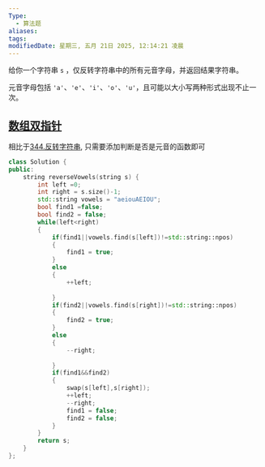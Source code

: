 ```yaml
---
Type:
  - 算法题
aliases: 
tags: 
modifiedDate: 星期三, 五月 21日 2025, 12:14:21 凌晨
---
```

给你一个字符串 `s` ，仅反转字符串中的所有元音字母，并返回结果字符串。

元音字母包括 `'a'`、`'e'`、`'i'`、`'o'`、`'u'`，且可能以大小写两种形式出现不止一次。

## [数组双指针](数组双指针.md)

相比于[344.反转字符串](344.反转字符串.md), 只需要添加判断是否是元音的函数即可

```cpp
class Solution {
public:
    string reverseVowels(string s) {
        int left =0;
        int right = s.size()-1;
        std::string vowels = "aeiouAEIOU";
        bool find1 =false;
        bool find2 = false;
        while(left<right)
        {
            if(find1||vowels.find(s[left])!=std::string::npos)
            {
                find1 = true;
            }
            else
            {
                ++left;
                
            }
            if(find2||vowels.find(s[right])!=std::string::npos)
            {
                find2 = true;
            }
            else
            {
                --right;
                
            }
            if(find1&&find2)
            {
                swap(s[left],s[right]);
                ++left;
                --right;
                find1 = false;
                find2 = false;
            }
        }
        return s;
    }
};
```
